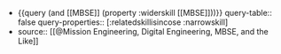 - {{query (and [[MBSE]] (property :widerskill [[MBSE]]))}}
  query-table:: false
  query-properties:: [:relatedskillisincose :narrowskill]
- source:: [[@Mission Engineering, Digital Engineering, MBSE, and the Like]]